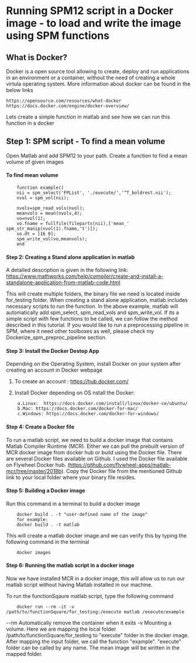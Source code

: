 # Running SPM12 script in a Docker image - to load and write the image using SPM functions

## What is Docker?
Docker is a open source tool allowing to create, deploy and run applications in an environment or a container, without the need of creating a whole virtula operating system. More information about docker can be found in the below links

    https://opensource.com/resources/what-docker
    https://docs.docker.com/engine/docker-overview/

Lets create a simple function in matlab and see how we can run this function in a docker



## Step 1: SPM script - To find a mean volume
Open Matlab and add SPM12 to your path. Create a function to find a mean volume of given images

#### To find mean volume
        
        function example()
        nii = spm_select('FPList', './execute/','^T_boldrest.nii');
        nvol = spm_vol(nii);

        nvols=spm_read_vols(nvol);
        meanvols = mean(nvols,4);
        vo=nvol(1);
        vo.fname = fullfile(fileparts(nii),['mean_' spm_str_manip(nvol(1).fname,'t')]);
        vo.dt = [16 0];
        spm_write_vol(vo,meanvols);
        end


#### Step 2: Creating a Stand alone application in matlab 

A detailed description is given in the following link: 
https://www.mathworks.com/help/compiler/create-and-install-a-standalone-application-from-matlab-code.html

This will create multiple folders, the binary file we need is located inside for_testing folder. When creating a stand alone application, matlab includes  necessary scripts to run the function. In the above example, matlab will automatically add spm_select, spm_read_vols and spm_write_vol.
If its a simple script with few functions to be called, we can follow the method described in this tutorial.  If you would like to run a preprocessing pipeline in SPM, where it need other toolboxes as well, please check my Dockerize_spm_preproc_pipeline section.

#### Step 3: Install the Docker Destop App

Depending on the Operating System, install Docker on your system after creating an account in Docker webpage

1. To create an account : https://hub.docker.com/
2. Install Docker depending on OS
nstall the Docker: 

        a.Linux:  https://docs.docker.com/install/linux/docker-ce/ubuntu/
        b.Mac: https://docs.docker.com/docker-for-mac/
        c.Windows: https://docs.docker.com/docker-for-windows/


#### Step 4: Create a Docker file
To run a matlab script, we need to build a docker image that contains Matlab Compiler Runtime (MCR).
Either we can pull the prebuilt version of MCR docker image from docker hub or build using the Docker file. There are several Docker files available on Github. I used the Docker file available on Flywheel Docker hub. (https://github.com/flywheel-apps/matlab-mcr/tree/master/2018b). 
Copy the  Docker file  from the mentioned Github link to your local folder where your  binary file resides.

#### Step 5: Building a Docker image

Run this command in a terminal to build a docker image

        docker build . -t "user-defined name of the image"
        for example:
        docker build . -t matlab

This will create a matlab docker image and we can verify this by typing the following command in the terminal

        docker images
        

#### Step 6: Running  the  matlab script in a docker image

Now we have installed MCR in a docker image, this will allow us to run our matlab script without having Matlab installed in our machine.

To run the functionSqaure matlab script, type the following command 

        docker run --rm -it -v /path/to/functionSquare/for_testing:/execute matlab /execute/example


--rm  Automatically remove the container when it exits
-v  Mounting a volume. Here we are mapping the local folder /path/to/functionSquare/for_testing  to  "execute" folder in the docker image. 
After mapping the input folder, we call the function "example". "execute" folder can be called by any name. The mean image will be written in  the mapped folder.






















